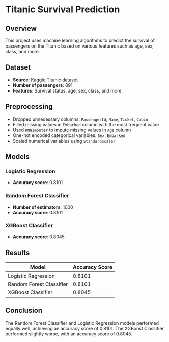 # Titanic Survival Prediction

## Overview
This project uses machine learning algorithms to predict the survival of passengers on the Titanic based on various features such as age, sex, class, and more.

## Dataset
- **Source**: Kaggle Titanic dataset
- **Number of passengers**: 891
- **Features**: Survival status, age, sex, class, and more

## Preprocessing
- Dropped unnecessary columns: `PassengerId`, `Name`, `Ticket`, `Cabin`
- Filled missing values in `Embarked` column with the most frequent value
- Used `KNNImputer` to impute missing values in `Age` column
- One-hot encoded categorical variables: `Sex`, `Embarked`
- Scaled numerical variables using `StandardScaler`

## Models

### Logistic Regression
- **Accuracy score**: 0.8101

### Random Forest Classifier
- **Number of estimators**: 1000
- **Accuracy score**: 0.8101

### XGBoost Classifier
- **Accuracy score**: 0.8045

## Results
| Model                    | Accuracy Score |
|--------------------------|----------------|
| Logistic Regression      | 0.8101         |
| Random Forest Classifier | 0.8101         |
| XGBoost Classifier       | 0.8045         |

## Conclusion
The Random Forest Classifier and Logistic Regression models performed equally well, achieving an accuracy score of 0.8101. The XGBoost Classifier performed slightly worse, with an accuracy score of 0.8045.


